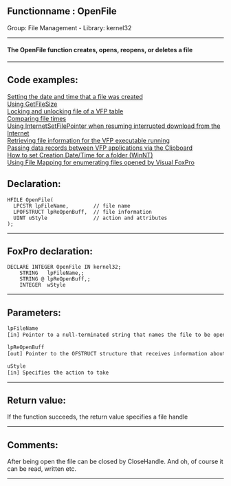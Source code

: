 <link rel="stylesheet" type="text/css" href="../../css/win32api.css">  
<link rel="stylesheet" href="https://cdnjs.cloudflare.com/ajax/libs/font-awesome/4.7.0/css/font-awesome.min.css">

## Functionname : OpenFile
Group: File Management - Library: kernel32    
***  


#### The OpenFile function creates, opens, reopens, or deletes a file
***  


## Code examples:
[Setting the date and time that a file was created](../../samples/sample_065.md)  
[Using GetFileSize](../../samples/sample_114.md)  
[Locking and unlocking file of a VFP table](../../samples/sample_154.md)  
[Comparing file times](../../samples/sample_171.md)  
[Using InternetSetFilePointer when resuming interrupted download from the Internet](../../samples/sample_191.md)  
[Retrieving file information for the VFP executable running](../../samples/sample_242.md)  
[Passing data records between VFP applications via the Clipboard](../../samples/sample_346.md)  
[How to set Creation Date/Time for a folder (WinNT)](../../samples/sample_399.md)  
[Using File Mapping for enumerating files opened by Visual FoxPro](../../samples/sample_473.md)  

## Declaration:
```foxpro  
HFILE OpenFile(
  LPCSTR lpFileName,        // file name
  LPOFSTRUCT lpReOpenBuff,  // file information
  UINT uStyle               // action and attributes
);  
```  
***  


## FoxPro declaration:
```foxpro  
DECLARE INTEGER OpenFile IN kernel32;
	STRING   lpFileName,;
	STRING @ lpReOpenBuff,;
	INTEGER  wStyle  
```  
***  


## Parameters:
```txt  
lpFileName
[in] Pointer to a null-terminated string that names the file to be opened

lpReOpenBuff
[out] Pointer to the OFSTRUCT structure that receives information about the file when it is first opened. The structure can be used in subsequent calls to the OpenFile function to refer to the open file

uStyle
[in] Specifies the action to take  
```  
***  


## Return value:
If the function succeeds, the return value specifies a file handle  
***  


## Comments:
After being open the file can be closed by CloseHandle. And oh, of course it can be read, written etc.  
  
***  

